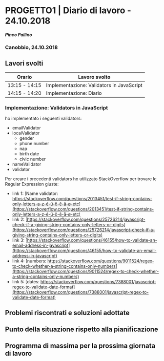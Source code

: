 

# PROGETTO1 | Diario di lavoro - 24.10.2018
##### Pinco Pallino
### Canobbio, 24.10.2018

## Lavori svolti

|Orario        |Lavoro svolto                 |
|--------------|------------------------------|
|13:15 - 14:15 |Implementazione: Validators in JavaScript |
|14:15 - 14:20 |Implementazione: Diario |

### Implementazione: Validators in JavaScript
ho implementato i seguenti validators:
- emailValidator
- localValidator
    - gender
    - phone number
    - nap
    - birth date
    - civic number
- nameValidator
- validator

Per creare i precedenti validators ho utilizzato StackOverflow per trovare le Regular Expression giuste:
- link 1: [Name validator: https://stackoverflow.com/questions/2013451/test-if-string-contains-only-letters-a-z-é-ü-ö-ê-å-ø-etc](https://stackoverflow.com/questions/2013451/test-if-string-contains-only-letters-a-z-é-ü-ö-ê-å-ø-etc)
- link 2: [https://stackoverflow.com/questions/25726214/javascript-check-if-a-giving-string-contains-only-letters-or-digits](https://stackoverflow.com/questions/25726214/javascript-check-if-a-giving-string-contains-only-letters-or-digits)
- link 3: [https://stackoverflow.com/questions/46155/how-to-validate-an-email-address-in-javascript](https://stackoverflow.com/questions/46155/how-to-validate-an-email-address-in-javascript)
- link 4: [numbers: https://stackoverflow.com/questions/9011524/regex-to-check-whether-a-string-contains-only-numbers](https://stackoverflow.com/questions/9011524/regex-to-check-whether-a-string-contains-only-numbers)
- link 5: [dates: https://stackoverflow.com/questions/7388001/javascript-regex-to-validate-date-format](https://stackoverflow.com/questions/7388001/javascript-regex-to-validate-date-format)

##  Problemi riscontrati e soluzioni adottate



##  Punto della situazione rispetto alla pianificazione


## Programma di massima per la prossima giornata di lavoro
